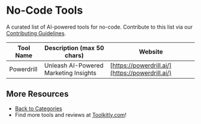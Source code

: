 # No-Code Tools

A curated list of AI-powered tools for no-code. Contribute to this list via our [Contributing Guidelines](../CONTRIBUTING.md).

| Tool Name | Description (max 50 chars) | Website |
|-----------|----------------------------|---------|
| Powerdrill | Unleash AI-Powered Marketing Insights | [https://powerdrill.ai/](https://powerdrill.ai/) |

## More Resources
- [Back to Categories](../README.md)
- Find more tools and reviews at [Toolkitly.com](https://toolkitly.com)!
